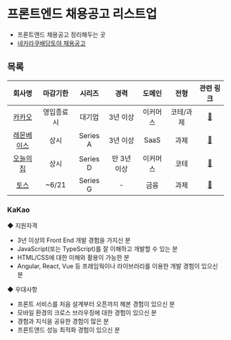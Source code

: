 # 프론트엔드 채용공고 리스트업

- 프론트엔드 채용공고 정리해두는 곳
- [네카라쿠배당토야 채용공고](https://nklcb.io/recruitments/all)

## 목록

| 회사명 | 마감기한 | 시리즈 | 경력 | 도메인 | 전형 | 관련 링크 |
|:------:|:-----------:|:------:|:------:|:---------:|:------:|:---------:|
| [ 카카오 ](#KaKao) | 영입종료시 | 대기업 | 3년 이상 | 이커머스 | 코테/과제 | [🔖](https://careers.kakao.com/jobs/P-13641) |
| [레몬베이스](#레몬베이스) | 상시 | Series A | 3년 이상 | SaaS | 과제 | [🔖](https://www.lemonbase.team/recruit/fe)|
| [오늘의집](#오늘의집) | 상시 | Series D | 만 3년 이상 | 이커머스 | 코테 | [🔖](https://bucketplace.career.greetinghr.com/o/15295)|
| [토스](#토스) | ~6/21 | Series G | - | 금융 | 과제 | [🔖](https://toss.im/career/job-detail?gh_jid=6008304003)|

### KaKao

◆ 지원자격
- 3년 이상의 Front End 개발 경험을 가지신 분
- JavaScript(또는 TypeScript)를 잘 이해하고 개발할 수 있는 분
- HTML/CSS에 대한 이해와 활용이 가능한 분
- Angular, React, Vue 등 프레임웍이나 라이브러리를 이용한 개발 경험이 있으신 분

◆ 우대사항

- 프론트 서비스를 처음 설계부터 오픈까지 해본 경험이 있으신 분
- 모바일 환경의 크로스 브라우징에 대한 경험이 있으신 분
- 경험과 지식을 공유한 경험이 많은 분
- 프론트앤드 성능 최적화 경험이 있으신 분

